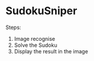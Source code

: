 # SudokuSniper

Steps:
1. Image recognise 
2. Solve the Sudoku 
3. Display the result in the image   
